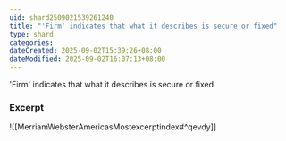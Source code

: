 ```yaml
---
uid: shard2509021539261240
title: "'Firm' indicates that what it describes is secure or fixed"
type: shard
categories:
dateCreated: 2025-09-02T15:39:26+08:00
dateModified: 2025-09-02T16:07:13+08:00
---
```

'Firm' indicates that what it describes is secure or fixed

### Excerpt
![[MerriamWebsterAmericasMostexcerptindex#^qevdy]]